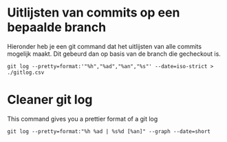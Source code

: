 # Uitlijsten van commits op een bepaalde branch

Hieronder heb je een git command dat het uitlijsten van alle commits mogelijk maakt. Dit gebeurd dan op basis van de branch die gecheckout is.

```git
git log --pretty=format:'"%h","%ad","%an","%s"' --date=iso-strict > ./gitlog.csv
```

# Cleaner git log

This command gives you a prettier format of a git log

```git
git log --pretty=format:"%h %ad | %s%d [%an]" --graph --date=short
```
